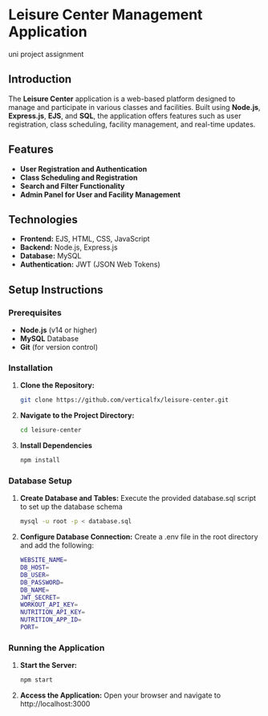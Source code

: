 # Leisure Center Management Application

uni project assignment
## Introduction
The **Leisure Center** application is a web-based platform designed to manage and participate in various classes and facilities. Built using **Node.js**, **Express.js**, **EJS**, and **SQL**, the application offers features such as user registration, class scheduling, facility management, and real-time updates.

## Features
- **User Registration and Authentication**
- **Class Scheduling and Registration**
- **Search and Filter Functionality**
- **Admin Panel for User and Facility Management**

## Technologies
- **Frontend:** EJS, HTML, CSS, JavaScript
- **Backend:** Node.js, Express.js
- **Database:** MySQL
- **Authentication:** JWT (JSON Web Tokens)

## Setup Instructions

### Prerequisites
- **Node.js** (v14 or higher)
- **MySQL** Database
- **Git** (for version control)

### Installation

1. **Clone the Repository:**
   ```bash
   git clone https://github.com/verticalfx/leisure-center.git
   ```
2. **Navigate to the Project Directory:**
    ```bash
    cd leisure-center
    ```
3. **Install Dependencies**
    ```bash
    npm install
    ```

### Database Setup

1. **Create Database and Tables:**
    Execute the provided database.sql script to set up the database schema

   ```bash
   mysql -u root -p < database.sql
   ```
2. **Configure Database Connection:**
    Create a .env file in the root directory and add the following:

    ```bash
    WEBSITE_NAME=
    DB_HOST=
    DB_USER=
    DB_PASSWORD=
    DB_NAME=
    JWT_SECRET=
    WORKOUT_API_KEY=
    NUTRITION_API_KEY=
    NUTRITION_APP_ID=
    PORT=
    ```

### Running the Application

1. **Start the Server:**
   ```bash
   npm start

   ```
2. **Access the Application:**
    Open your browser and navigate to http://localhost:3000